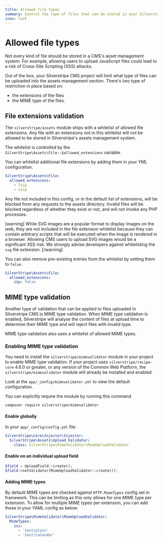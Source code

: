 ```yaml
---
title: Allowed file types
summary: Control the type of files that can be stored in your Silverstripe CMS project
icon: lock
---
```


# Allowed file types

Not every kind of file should be stored in a CMS's asset management system. For example, allowing users to upload JavaScript files could lead to a risk of Cross-Site Scripting (XSS) attacks.

Out of the box, your Silverstripe CMS project will limit what type of files can be uploaded into the assets management section. There's two type of restriction in place based on:
* the extensions of the files
* the MIME type of the files.

## File extensions validation

The `silverstripe/assets` module ships with a whitelist of allowed file extensions. Any file with an extensions not in this whitelist will not be allowed to be stored in Silverstripe's assets management system.

The whitelist is controlled by the `SilverStripe\Assets\File::$allowed_extensions` variable.

You can whitelist additional file extensions by adding them in your YML configuration.
```yml
SilverStripe\Assets\File:
  allowed_extensions:
    - 7zip
    - xzip
```

Any file not included in this config, or in the default list of extensions, will be blocked from
any requests to the assets directory. Invalid files will be blocked regardless of whether they
exist or not, and will not invoke any PHP processes.

[warning]
While SVG images are a popular format to display images on the web, they are not included in the file extension whitelist because they can contain arbitrary scripts that will be executed when the image is rendered in a browser. Allowing CMS users to upload SVG images would be a significant XSS risk. We strongly advise developers against whitelisting the `svg` file extension.
[/warning]

You can also remove pre-existing entries from the whitelist by setting them to `false`.

```yml
SilverStripe\Assets\File:
  allowed_extensions:
    zip: false
```

## MIME type validation

Another type of validation that can be applied to files uploaded in Silverstripe CMS is MIME type validation. When MIME type validation is enabled, Silverstripe will analyse the content of files at upload time to determine their MIME type and will reject files with invalid type.

MIME type validation also uses a whitelist of allowed MIME types.

### Enabling MIME type validation

You need to install the `silverstripe/mimevalidator` module in your project to enable MIME type validation. If your project uses `silverstripe/recipe-core` 4.6.0 or greater, or any version of the Common Web Platform, the `silverstripe/mimevalidator` module will already be installed and enabled.

Look at the `app/_config/mimevalidator.yml` to view the default configuration.

You can explicitly require the module by running this command

```sh
composer require silverstripe/mimevalidator
```

#### Enable globally

In your `app/_config/config.yml` file:

```yml
SilverStripe\Core\Injector\Injector:
  SilverStripe\Assets\Upload_Validator:
    class: SilverStripe\MimeValidator\MimeUploadValidator
```

#### Enable on an individual upload field

```php
$field = UploadField::create();
$field->setValidator(MimeUploadValidator::create());
```

#### Adding MIME types

By default MIME types are checked against `HTTP.MimeTypes` config set in framework. This can be limiting as this only
allows for one MIME type per extension. To allow for multiple MIME types per extension, you can add these in your YAML
config as below:

```yml
SilverStripe\MimeValidator\MimeUploadValidator:
  MimeTypes:
    ics:
      - 'text/plain'
      - 'text/calendar'
```
